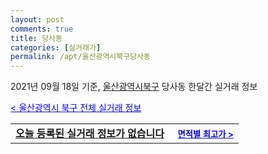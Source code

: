 ```yaml
---
layout: post
comments: true
title: 당사동
categories: [실거래가]
permalink: /apt/울산광역시북구당사동
---
```


2021년 09월 18일 기준, <a href="/apt/울산광역시북구">울산광역시북구</a> 당사동 한달간 실거래 정보

<a style="color: blue;" href="/apt/울산광역시북구">< 울산광역시 북구 전체 실거래 정보</a>
<!---- start ---->
<table>
  <tr>
    <td colspan="4" style="font-weight: bold;"><a href="/apt/울산광역시북구당사동{name_without_space}">오늘 등록된 실거래 정보가 없습니다</a> &nbsp;&nbsp;&nbsp; <a style="color: blue; font-size: smaller;" href="/apt/울산광역시북구당사동{name_without_space}">면적별 최고가 ></a></td>
  </tr>
    
</table>
<!---- end ---->
    